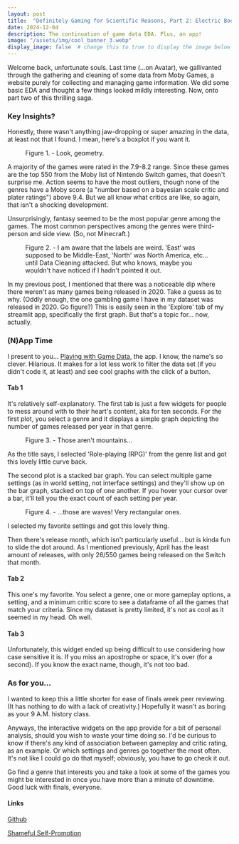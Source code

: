 ```yaml
---
layout: post
title:  "Definitely Gaming for Scientific Reasons, Part 2: Electric Boogaloo"
date: 2024-12-04
description: The continuation of game data EDA. Plus, an app! 
image: "/assets/img/cool_banner_3.webp"
display_image: false  # change this to true to display the image below the banner 
---
```


<p class="intro"><span class="dropcap">W</span>elcome back, unfortunate souls. Last time (...on Avatar), we gallivanted through the gathering and cleaning of some data from Moby Games, a website purely for collecting and managing game information. We did some basic EDA and thought a few things looked mildly interesting. Now, onto part two of this thrilling saga. </p>

### Key Insights?
Honestly, there wasn't anything jaw-dropping or super amazing in the data, at least not that I found. I mean, here's a boxplot if you want it.

<figure>
	<img src="{{site.url}}/{{site.baseurl}}/assets/img/ScorebyGenrebox.png" alt=""> 
	<figcaption>Figure 1. - Look, geometry.</figcaption>
</figure>

A majority of the games were rated in the 7.9-8.2 range. Since these games are the top 550 from the Moby list of Nintendo Switch games, that doesn't surprise me. Action seems to have the most outliers, though none of the genres have a Moby score (a "number based on a bayesian scale critic and plater ratings") above 9.4. But we all know what critics are like, so again, that isn't a shocking development. 

Unsurprisingly, fantasy seemed to be the most popular genre among the games. The most common perspectives among the genres were third-person and side view. (So, not Minecraft.)

<figure>
	<img src="{{site.url}}/{{site.baseurl}}/assets/img/settingvspersp.png" alt=""> 
	<figcaption>Figure 2. - I am aware that the labels are weird. 'East' was supposed to be Middle-East, 'North' was North America, etc... until Data Cleaning attacked. But who knows, maybe you wouldn't have noticed if I hadn't pointed it out. </figcaption>
</figure>

In my previous post, I mentioned that there was a noticeable dip where there weren't as many games being released in 2020. Take a guess as to why. (Oddly enough, the one gambling game I have in my dataset was released in 2020. Go figure?) This is easily seen in the 'Explore' tab of my streamlit app, specifically the first graph. But that's a topic for... now, actually.

### (N)App Time

I present to you... [Playing with Game Data](https://geepersitsgamedata.streamlit.app), the app. I know, the name's so clever. Hilarious. It makes for a lot less work to filter the data set (if you didn't code it, at least) and see cool graphs with the click of a button.

#### Tab 1
It's relatively self-explanatory. The first tab is just a few widgets for people to mess around with to their heart's content, aka for ten seconds. For the first plot, you select a genre and it displays a simple graph depicting the number of games released per year in that genre.

<figure>
	<img src="{{site.url}}/{{site.baseurl}}/assets/img/newplot.png" alt=""> 
	<figcaption>Figure 3. - Those aren't mountains...</figcaption>
</figure>

As the title says, I selected 'Role-playing (RPG)' from the genre list and got this lovely little curve back.

The second plot is a stacked bar graph. You can select multiple game settings (as in world setting, not interface settings) and they'll show up on the bar graph, stacked on top of one another. If you hover your cursor over a bar, it'll tell you the exact count of each setting per year.

<figure>
	<img src="{{site.url}}/{{site.baseurl}}/assets/img/stackedplot.png" alt=""> 
	<figcaption>Figure 4. - ...those are waves! Very rectangular ones.</figcaption>
</figure>

I selected my favorite settings and got this lovely thing.

Then there's release month, which isn't particularly useful... but is kinda fun to slide the dot around. As I mentioned previously, April has the least amount of releases, with only 26/550 games being released on the Switch that month. 

#### Tab 2
This one's my favorite. You select a genre, one or more gameplay options, a setting, and a minimum critic score to see a dataframe of all the games that match your criteria. Since my dataset is pretty limited, it's not as cool as it seemed in my head. Oh well. 

#### Tab 3
Unfortunately, this widget ended up being difficult to use considering how case sensitive it is. If you miss an apostrophe or space, it's over (for a second). If you know the exact name, though, it's not too bad.


### As for you...

I wanted to keep this a little shorter for ease of finals week peer reviewing. (It has nothing to do with a lack of creativity.) Hopefully it wasn't as boring as your 9 A.M. history class.

Anyways, the interactive widgets on the app provide for a bit of personal analysis, should you wish to waste your time doing so. I'd be curious to know if there's any kind of association between gameplay and critic rating, as an example. Or which settings and genres go together the most often. It's not like I could go do that myself; obviously, you have to go check it out. 

Go find a genre that interests you and take a look at some of the games you might be interested in once you have more than a minute of downtime. Good luck with finals, everyone.



#### Links
[Github](https://github.com/tiredlizard/blog_data_collection)

[Shameful Self-Promotion](https://geepersitsgamedata.streamlit.app)

